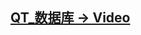 ## [QT_数据库 -> Video](https://edu.subingwen.cn/p/t_pc/course_pc_detail/column/p_6573d314e4b023c0210a00af)  


